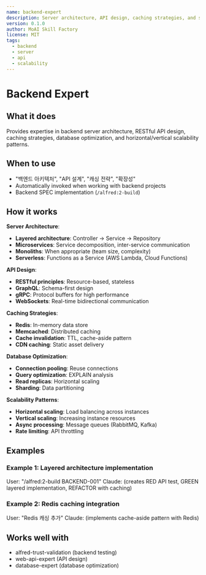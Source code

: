 ```yaml
---
name: backend-expert
description: Server architecture, API design, caching strategies, and scalability patterns
version: 0.1.0
author: MoAI Skill Factory
license: MIT
tags:
  - backend
  - server
  - api
  - scalability
---
```


# Backend Expert

## What it does

Provides expertise in backend server architecture, RESTful API design, caching strategies, database optimization, and horizontal/vertical scalability patterns.

## When to use

- "백엔드 아키텍처", "API 설계", "캐싱 전략", "확장성"
- Automatically invoked when working with backend projects
- Backend SPEC implementation (`/alfred:2-build`)

## How it works

**Server Architecture**:
- **Layered architecture**: Controller → Service → Repository
- **Microservices**: Service decomposition, inter-service communication
- **Monoliths**: When appropriate (team size, complexity)
- **Serverless**: Functions as a Service (AWS Lambda, Cloud Functions)

**API Design**:
- **RESTful principles**: Resource-based, stateless
- **GraphQL**: Schema-first design
- **gRPC**: Protocol buffers for high performance
- **WebSockets**: Real-time bidirectional communication

**Caching Strategies**:
- **Redis**: In-memory data store
- **Memcached**: Distributed caching
- **Cache invalidation**: TTL, cache-aside pattern
- **CDN caching**: Static asset delivery

**Database Optimization**:
- **Connection pooling**: Reuse connections
- **Query optimization**: EXPLAIN analysis
- **Read replicas**: Horizontal scaling
- **Sharding**: Data partitioning

**Scalability Patterns**:
- **Horizontal scaling**: Load balancing across instances
- **Vertical scaling**: Increasing instance resources
- **Async processing**: Message queues (RabbitMQ, Kafka)
- **Rate limiting**: API throttling

## Examples

### Example 1: Layered architecture implementation
User: "/alfred:2-build BACKEND-001"
Claude: (creates RED API test, GREEN layered implementation, REFACTOR with caching)

### Example 2: Redis caching integration
User: "Redis 캐싱 추가"
Claude: (implements cache-aside pattern with Redis)

## Works well with

- alfred-trust-validation (backend testing)
- web-api-expert (API design)
- database-expert (database optimization)
